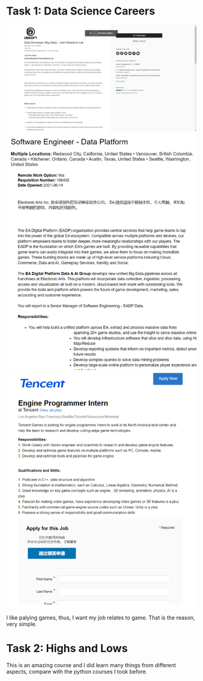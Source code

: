 # Task 1: Data Science Careers
 
 ![this image](./images/UB.png)
 ![this image](./images/EA.png)
 ![this image](./images/Tencent.png)

I like palying games, thus, I want my job relates to game. That is the reason, very simple.



# Task 2: Highs and Lows

This is an amazing course and I did learn many things from different aspects, compare with the python courses I took before.